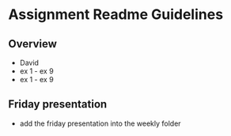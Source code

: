 # Assignment Readme Guidelines

## Overview

- David
- ex 1 - ex 9
- ex 1 - ex 9

## Friday presentation
- add the friday presentation into the weekly folder
